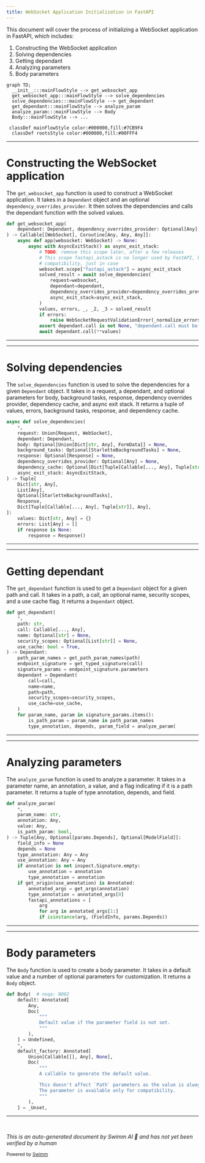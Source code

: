 ```yaml
---
title: WebSocket Application Initialization in FastAPI
---
```

This document will cover the process of initializing a WebSocket application in FastAPI, which includes:

1. Constructing the WebSocket application
2. Solving dependencies
3. Getting dependant
4. Analyzing parameters
5. Body parameters

```mermaid
graph TD;
  __init__:::mainFlowStyle --> get_websocket_app
  get_websocket_app:::mainFlowStyle --> solve_dependencies
  solve_dependencies:::mainFlowStyle --> get_dependant
  get_dependant:::mainFlowStyle --> analyze_param
  analyze_param:::mainFlowStyle --> Body
  Body:::mainFlowStyle --> ...

 classDef mainFlowStyle color:#000000,fill:#7CB9F4
  classDef rootsStyle color:#000000,fill:#00FFF4
```

<SwmSnippet path="/fastapi/routing.py" line="329">

---

# Constructing the WebSocket application

The `get_websocket_app` function is used to construct a WebSocket application. It takes in a `Dependant` object and an optional `dependency_overrides_provider`. It then solves the dependencies and calls the dependant function with the solved values.

```python
def get_websocket_app(
    dependant: Dependant, dependency_overrides_provider: Optional[Any] = None
) -> Callable[[WebSocket], Coroutine[Any, Any, Any]]:
    async def app(websocket: WebSocket) -> None:
        async with AsyncExitStack() as async_exit_stack:
            # TODO: remove this scope later, after a few releases
            # This scope fastapi_astack is no longer used by FastAPI, kept for
            # compatibility, just in case
            websocket.scope["fastapi_astack"] = async_exit_stack
            solved_result = await solve_dependencies(
                request=websocket,
                dependant=dependant,
                dependency_overrides_provider=dependency_overrides_provider,
                async_exit_stack=async_exit_stack,
            )
            values, errors, _, _2, _3 = solved_result
            if errors:
                raise WebSocketRequestValidationError(_normalize_errors(errors))
            assert dependant.call is not None, "dependant.call must be a function"
            await dependant.call(**values)

```

---

</SwmSnippet>

<SwmSnippet path="/fastapi/dependencies/utils.py" line="524">

---

# Solving dependencies

The `solve_dependencies` function is used to solve the dependencies for a given `Dependant` object. It takes in a request, a dependant, and optional parameters for body, background tasks, response, dependency overrides provider, dependency cache, and async exit stack. It returns a tuple of values, errors, background tasks, response, and dependency cache.

```python
async def solve_dependencies(
    *,
    request: Union[Request, WebSocket],
    dependant: Dependant,
    body: Optional[Union[Dict[str, Any], FormData]] = None,
    background_tasks: Optional[StarletteBackgroundTasks] = None,
    response: Optional[Response] = None,
    dependency_overrides_provider: Optional[Any] = None,
    dependency_cache: Optional[Dict[Tuple[Callable[..., Any], Tuple[str]], Any]] = None,
    async_exit_stack: AsyncExitStack,
) -> Tuple[
    Dict[str, Any],
    List[Any],
    Optional[StarletteBackgroundTasks],
    Response,
    Dict[Tuple[Callable[..., Any], Tuple[str]], Any],
]:
    values: Dict[str, Any] = {}
    errors: List[Any] = []
    if response is None:
        response = Response()
```

---

</SwmSnippet>

<SwmSnippet path="/fastapi/dependencies/utils.py" line="241">

---

# Getting dependant

The `get_dependant` function is used to get a `Dependant` object for a given path and call. It takes in a path, a call, an optional name, security scopes, and a use cache flag. It returns a `Dependant` object.

```python
def get_dependant(
    *,
    path: str,
    call: Callable[..., Any],
    name: Optional[str] = None,
    security_scopes: Optional[List[str]] = None,
    use_cache: bool = True,
) -> Dependant:
    path_param_names = get_path_param_names(path)
    endpoint_signature = get_typed_signature(call)
    signature_params = endpoint_signature.parameters
    dependant = Dependant(
        call=call,
        name=name,
        path=path,
        security_scopes=security_scopes,
        use_cache=use_cache,
    )
    for param_name, param in signature_params.items():
        is_path_param = param_name in path_param_names
        type_annotation, depends, param_field = analyze_param(
```

---

</SwmSnippet>

<SwmSnippet path="/fastapi/dependencies/utils.py" line="317">

---

# Analyzing parameters

The `analyze_param` function is used to analyze a parameter. It takes in a parameter name, an annotation, a value, and a flag indicating if it is a path parameter. It returns a tuple of type annotation, depends, and field.

```python
def analyze_param(
    *,
    param_name: str,
    annotation: Any,
    value: Any,
    is_path_param: bool,
) -> Tuple[Any, Optional[params.Depends], Optional[ModelField]]:
    field_info = None
    depends = None
    type_annotation: Any = Any
    use_annotation: Any = Any
    if annotation is not inspect.Signature.empty:
        use_annotation = annotation
        type_annotation = annotation
    if get_origin(use_annotation) is Annotated:
        annotated_args = get_args(annotation)
        type_annotation = annotated_args[0]
        fastapi_annotations = [
            arg
            for arg in annotated_args[1:]
            if isinstance(arg, (FieldInfo, params.Depends))
```

---

</SwmSnippet>

<SwmSnippet path="/fastapi/param_functions.py" line="1263">

---

# Body parameters

The `Body` function is used to create a body parameter. It takes in a default value and a number of optional parameters for customization. It returns a `Body` object.

```python
def Body(  # noqa: N802
    default: Annotated[
        Any,
        Doc(
            """
            Default value if the parameter field is not set.
            """
        ),
    ] = Undefined,
    *,
    default_factory: Annotated[
        Union[Callable[[], Any], None],
        Doc(
            """
            A callable to generate the default value.

            This doesn't affect `Path` parameters as the value is always required.
            The parameter is available only for compatibility.
            """
        ),
    ] = _Unset,
```

---

</SwmSnippet>

&nbsp;

*This is an auto-generated document by Swimm AI 🌊 and has not yet been verified by a human*

<SwmMeta version="3.0.0" repo-id="Z2l0aHViJTNBJTNBREVNTy1mYXN0YXBpJTNBJTNBZ2lsYWRuYXZvdA==" repo-name="DEMO-fastapi" doc-type="flows"><sup>Powered by [Swimm](/)</sup></SwmMeta>
